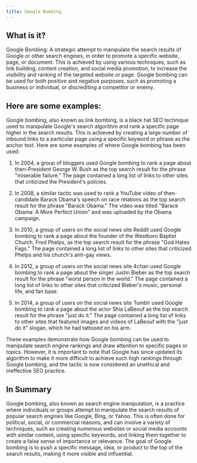 ```yaml
---
title: Google Bombing
---
```




## What is it?

Google Bombing: A strategic attempt to manipulate the search results of Google or other search engines, in order to promote a specific website, page, or document. This is achieved by using various techniques, such as link building, content creation, and social media promotion, to increase the visibility and ranking of the targeted website or page. Google bombing can be used for both positive and negative purposes, such as promoting a business or individual, or discrediting a competitor or enemy.

## Here are some examples:

Google bombing, also known as link bombing, is a black hat SEO technique used to manipulate Google's search algorithm and rank a specific page higher in the search results. This is achieved by creating a large number of inbound links to a particular page using a specific keyword or phrase as the anchor text. Here are some examples of where Google bombing has been used:

1. In 2004, a group of bloggers used Google bombing to rank a page about then-President George W. Bush as the top search result for the phrase "miserable failure." The page contained a long list of links to other sites that criticized the President's policies.

2. In 2008, a similar tactic was used to rank a YouTube video of then-candidate Barack Obama's speech on race relations as the top search result for the phrase "Barack Obama." The video was titled "Barack Obama: A More Perfect Union" and was uploaded by the Obama campaign.

3. In 2010, a group of users on the social news site Reddit used Google bombing to rank a page about the founder of the Westboro Baptist Church, Fred Phelps, as the top search result for the phrase "God Hates Fags." The page contained a long list of links to other sites that criticized Phelps and his church's anti-gay views.

4. In 2012, a group of users on the social news site 4chan used Google bombing to rank a page about the singer Justin Bieber as the top search result for the phrase "worst person in the world." The page contained a long list of links to other sites that criticized Bieber's music, personal life, and fan base.

5. In 2014, a group of users on the social news site Tumblr used Google bombing to rank a page about the actor Shia LaBeouf as the top search result for the phrase "just do it." The page contained a long list of links to other sites that featured images and videos of LaBeouf with the "just do it" slogan, which he had tattooed on his arm.

These examples demonstrate how Google bombing can be used to manipulate search engine rankings and draw attention to specific pages or topics. However, it is important to note that Google has since updated its algorithm to make it more difficult to achieve such high rankings through Google bombing, and the tactic is now considered an unethical and ineffective SEO practice.

## In Summary

Google bombing, also known as search engine manipulation, is a practice where individuals or groups attempt to manipulate the search results of popular search engines like Google, Bing, or Yahoo. This is often done for political, social, or commercial reasons, and can involve a variety of techniques, such as creating numerous websites or social media accounts with similar content, using specific keywords, and linking them together to create a false sense of importance or relevance. The goal of Google bombing is to push a specific message, idea, or product to the top of the search results, making it more visible and influential.